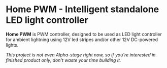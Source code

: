 # Home PWM - Intelligent standalone LED light controller
**Home PWM** is PWM controller, designed to be used as LED light controller for ambient lightning using 12V led stripes and/or other 12V DC-powered lights.

*This project is not even Alpha-stage right now, so if you're interested in finished product only, don't waste your time building it.*
